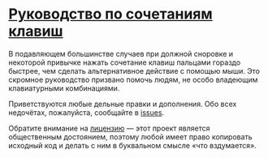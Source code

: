 # [Руководство по сочетаниям клавиш](https://kogutenko.github.io/hotkeys/)

В подавляющем большинстве случаев при должной сноровке и некоторой привычке нажать
сочетание клавиш пальцами гораздо быстрее, чем сделать альтернативное действие с помощью
мыши. Это скромное руководство призвано помочь людям, не особо владеющим клавиатурными
комбинациями.

Приветствуются любые дельные правки и дополнения. Обо всех недочётах, пожалуйста,
сообщайте в [issues](https://github.com/kogutenko/hotkeys/issues).

Обратите внимание на [лицензию](https://github.com/kogutenko/hotkeys/blob/master/LICENSE) —
этот проект является общественным достоянием, поэтому любой имеет право копировать исходный
код и делать с ним в буквальном смысле «что вздумается».
